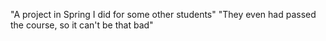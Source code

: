 "A project in Spring I did for some other students"
"They even had passed the course, so it can't be that bad" 
